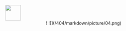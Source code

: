 <img src="/404/markdown/picture/01.png" width = "50" height = "50" div align=center />

<div align=center>!
![](/404/markdown/picture/04.png)
